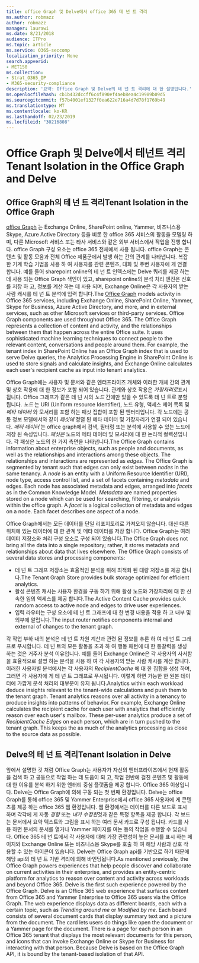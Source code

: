 ```yaml
---
title: office Graph 및 Delve에서 office 365 테 넌 트 격리
ms.author: robmazz
author: robmazz
manager: laurawi
ms.date: 8/21/2018
audience: ITPro
ms.topic: article
ms.service: O365-seccomp
localization_priority: None
search.appverid:
- MET150
ms.collection:
- Strat_O365_IP
- M365-security-compliance
description: '요약: Office Graph 및 Delve의 테 넌 트 격리에 대 한 설명입니다.'
ms.openlocfilehash: cb1b432dccff6c4f890ef4aeb8ea4c19989b09d5
ms.sourcegitcommit: f57b4001ef1327f0ea622e716a4d7d78f1769b49
ms.translationtype: MT
ms.contentlocale: ko-KR
ms.lasthandoff: 02/23/2019
ms.locfileid: "30216808"
---
```

# <a name="tenant-isolation-in-the-office-graph-and-delve"></a><span data-ttu-id="7a176-103">Office Graph 및 Delve에서 테넌트 격리</span><span class="sxs-lookup"><span data-stu-id="7a176-103">Tenant Isolation in the Office Graph and Delve</span></span>

## <a name="tenant-isolation-in-the-office-graph"></a><span data-ttu-id="7a176-104">Office Graph의 테 넌 트 격리</span><span class="sxs-lookup"><span data-stu-id="7a176-104">Tenant Isolation in the Office Graph</span></span>
<span data-ttu-id="7a176-p101">[office Graph](https://dev.office.com/officegraph) 는 Exchange Online, SharePoint online, Yammer, 비즈니스용 Skype, Azure Active Directory 등을 비롯 한 office 365 서비스의 활동을 모델링 하며, 다른 Microsoft 서비스 또는 타사 서비스와 같은 외부 서비스에서 작업을 진행 합니다. office Graph 구성 요소는 office 365 전체에서 사용 됩니다. office Graph는 콘텐츠 및 활동 모음과 전체 Office 제품군에서 발생 하는 간의 관계를 나타냅니다. 복잡 한 기계 학습 기법을 사용 하 여 사용자를 관련 콘텐츠, 대화 및 주변 사용자에 게 연결 합니다. 예를 들어 sharepoint online의 테 넌 트 인덱스에는 Delve 쿼리를 제공 하는 데 사용 되는 Office Graph 색인이 있고, sharepoint online의 분석 처리 엔진은 신호를 저장 하 고, 정보를 계산 하는 데 사용 되며, Exchange Online은 각 사용자의 받는 사람 캐시를 테 넌 트 분석에 입력 합니다.</span><span class="sxs-lookup"><span data-stu-id="7a176-p101">The [Office Graph](https://dev.office.com/officegraph) models activity in Office 365 services, including Exchange Online, SharePoint Online, Yammer, Skype for Business, Azure Active Directory, and more, and in external services, such as other Microsoft services or third-party services. Office Graph components are used throughout Office 365. The Office Graph represents a collection of content and activity, and the relationships between them that happen across the entire Office suite. It uses sophisticated machine learning techniques to connect people to the relevant content, conversations and people around them. For example, the tenant index in SharePoint Online has an Office Graph index that is used to serve Delve queries, the Analytics Processing Engine in SharePoint Online is used to store signals and calculate insights, and Exchange Online calculates each user's recipient cache as input into tenant analytics.</span></span>

<span data-ttu-id="7a176-p102">Office Graph에는 사용자 및 문서와 같은 엔터프라이즈 개체와 이러한 개체 간의 관계 및 상호 작용에 대 한 정보가 포함 되어 있습니다. 관계와 상호 작용은 *가장자리로*표시 됩니다. Office 그래프가 같은 테 넌 시의 *노드* 간에만 있을 수 있도록 테 넌 트로 분할 됩니다. *노드* 는 URI (Uniform resource Identifier), 노드 유형, 액세스 제어 목록 및 *메타 데이터* 와 모서리를 포함 하는 패싯 집합이 포함 된 엔터티입니다. 각 노드에는 공통 정보 모델에서와 같이 *패싯에* 정렬 된 메타 데이터 및 가장자리가 연결 되어 있습니다. *메타 데이터* 는 office graph에서 검색, 필터링 또는 분석에 사용할 수 있는 노드에 저장 된 속성입니다. *패싯은* 노드의 메타 데이터 및 모서리에 대 한 논리적 컬렉션입니다. 각 패싯은 노드의 한 가지 측면을 나타냅니다.</span><span class="sxs-lookup"><span data-stu-id="7a176-p102">The Office Graph contains information about enterprise objects, such as people and documents, as well as the relationships and interactions among these objects. The relationships and interactions are represented as *edges*. The Office Graph is segmented by tenant such that edges can only exist between *nodes* in the same tenancy. A *node* is an entity with a Uniform Resource Identifier (URI), node type, access control list, and a set of facets containing *metadata* and edges. Each node has associated metadata and edges, arranged into *facets* as in the Common Knowledge Model. *Metadata* are named properties stored on a node which can be used for searching, filtering, or analysis within the office graph. A *facet* is a logical collection of metadata and edges on a node. Each facet describes one aspect of a node.</span></span> 

<span data-ttu-id="7a176-p103">Office Graph에서는 모든 데이터를 단일 리포지토리로 가져오지 않습니다. 대신 다른 위치에 있는 데이터에 대 한 관계 및 메타 데이터를 저장 합니다. Office Graph는 여러 데이터 저장소와 처리 구성 요소로 구성 되어 있습니다.</span><span class="sxs-lookup"><span data-stu-id="7a176-p103">The Office Graph does not bring all the data into a single repository; rather, it stores metadata and relationships about data that lives elsewhere. The Office Graph consists of several data stores and processing components:</span></span>
- <span data-ttu-id="7a176-120">테 넌 트 그래프 저장소는 효율적인 분석을 위해 최적화 된 대량 저장소를 제공 합니다.</span><span class="sxs-lookup"><span data-stu-id="7a176-120">The Tenant Graph Store provides bulk storage optimized for efficient analytics.</span></span>
- <span data-ttu-id="7a176-121">활성 콘텐츠 캐시는 사용자 환경을 구동 하기 위해 활성 노드와 가장자리에 대 한 신속한 임의 액세스를 제공 합니다.</span><span class="sxs-lookup"><span data-stu-id="7a176-121">The Active Content Cache provides quick random access to active node and edges to drive user experiences.</span></span>
- <span data-ttu-id="7a176-122">입력 라우터는 구성 요소에 테 넌 트 그래프에 대 한 변경 내용을 적용 하 고 내부 및 외부에 알립니다.</span><span class="sxs-lookup"><span data-stu-id="7a176-122">The input router notifies components internal and external of changes to the tenant graph.</span></span>

<span data-ttu-id="7a176-p104">각 작업 부하 내의 분석은 테 넌 트 차원 계산과 관련 된 정보를 추론 하 여 테 넌 트 그래프로 푸시합니다. 테 넌 트의 모든 활동을 초과 하 여 행동 패턴에 대 한 통찰력을 생성 하는 것은 거주자 분석 이유입니다. 예를 들어 Exchange Online은 각 사용자의 사서함을 효율적으로 설명 하는 분석을 사용 하 여 각 사용자의 받는 사람 캐시를 계산 합니다. 이러한 사용자별 분석에서는 각 사용자의 *RecipientCache* 에 대 한 집합을 생성 하며, 그러면 각 사용자에 게 테 넌 트 그래프로 푸시됩니다. 이렇게 하면 가능한 한 원본 데이터에 가깝게 분석 처리의 대부분이 유지 됩니다.</span><span class="sxs-lookup"><span data-stu-id="7a176-p104">Analytics within each workload deduce insights relevant to the tenant-wide calculations and push them to the tenant graph. Tenant analytics reasons over all activity in a tenancy to produce insights into patterns of behavior. For example, Exchange Online calculates the recipient cache for each user with analytics that efficiently reason over each user's mailbox. These per-user analytics produce a set of *RecipientCache Edges* on each person, which are in turn pushed to the tenant graph. This keeps the as much of the analytics processing as close to the source data as possible.</span></span>

## <a name="tenant-isolation-in-delve"></a><span data-ttu-id="7a176-128">Delve의 테 넌 트 격리</span><span class="sxs-lookup"><span data-stu-id="7a176-128">Tenant Isolation in Delve</span></span>
<span data-ttu-id="7a176-p105">앞에서 설명한 것 처럼 Office Graph는 사용자가 자신의 엔터프라이즈에서 현재 활동을 검색 하 고 공동으로 작업 하는 데 도움이 되 고, 작업 전반에 걸친 콘텐츠 및 활동에 대 한 이유를 분석 하기 위한 엔터티 중심 플랫폼을 제공 합니다. Office 365 이상입니다. Delve는 Office Graph에 의해 구동 되는 첫 번째 환경입니다. Delve는 office Graph를 통해 office 365 및 Yammer Enterprise에서 office 365 사용자에 게 콘텐츠를 제공 하는 office 365 웹 환경입니다. 웹 환경에서는 데이터를 다른 보드로 표시 하며 각각에 게 자동 *경향* 또는 *내가 수정한*것과 같은 특정 항목을 제공 합니다. 각 보드는 문서에서 요약 텍스트와 그림을 표시 하는 여러 문서 카드로 구성 됩니다. 카드를 사용 하면 문서의 문서를 열거나 Yammer 페이지를 여는 등의 작업을 수행할 수 있습니다. Office 365 테 넌 트에서 각 사용자에 대해 가장 관련성이 높은 문서를 표시 하는 페이지와 Exchange Online 또는 비즈니스용 Skype를 호출 하 여 해당 사람과 상호 작용할 수 있는 아이콘이 있습니다. Delve는 Office Graph api를 기반으로 하기 때문에 해당 api의 테 넌 트 기반 격리에 의해 바인딩됩니다.</span><span class="sxs-lookup"><span data-stu-id="7a176-p105">As mentioned previously, the Office Graph powers experiences that help people discover and collaborate on current activities in their enterprise, and provides an entity-centric platform for analytics to reason over content and activity across workloads and beyond Office 365. Delve is the first such experience powered by the Office Graph. Delve is an Office 365 web experience that surfaces content from Office 365 and Yammer Enterprise to Office 365 users via the Office Graph. The web experience displays data as different boards, each with a certain topic, such as *Trending around me* or *Modified by me*. Each board consists of several document cards that display summary text and a picture from the document. The card lets users do things like open the document or a Yammer page for the document. There is a page for each person in an Office 365 tenant that displays the most relevant documents for this person, and icons that can invoke Exchange Online or Skype for Business for interacting with that person. Because Delve is based on the Office Graph API, it is bound by the tenant-based isolation of that API.</span></span>